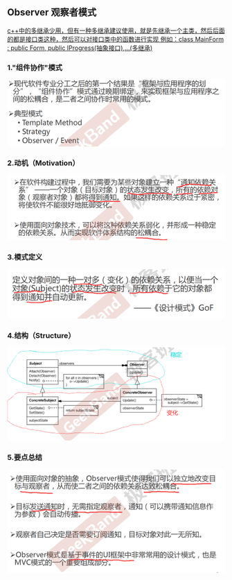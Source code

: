 <!--
 * @Author: gl401387338@gmail.com gl5644838
 * @Date: 2023-08-05 17:43:00
 * @LastEditors: gl401387338@gmail.com gl5644838
 * @LastEditTime: 2023-08-19 16:02:05
 * @FilePath: \designMode\learningNotes\5.Observer-观察者模式.md
 * @Description: 
 * 
 * Copyright (c) 2023 by 毛利的野望, All Rights Reserved. 
-->

## Observer 观察者模式
<u>c++中的多继承少用，但有一种多继承建议使用，就是先继承一个主类，然后后面的都是接口类这种，然后可以对接口类中的函数进行实现
例如：class MainForm : public Form, public IProgress(抽象接口),...(多继承)</u>
### 1."组件协作"模式
![Alt text](image-41.png)

### 2.动机（Motivation）
![Alt text](image-42.png)

### 3.模式定义
![Alt text](image-43.png)

### 4.结构（Structure）
![Alt text](image-44.png)

### 5.要点总结
![Alt text](image-45.png)


